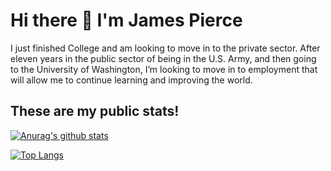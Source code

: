 # Hi there 👋 I'm James Pierce

I just finished College and am looking to move in to the private sector. After eleven years in the public sector of being in the U.S. Army, and then going to the University of Washington, I’m looking to move in to employment that will allow me to continue learning and improving the world.

## These are my public stats!

[![Anurag's github stats](https://github-readme-stats.vercel.app/api?username=jimmy7412)](https://github.com/anuraghazra/github-readme-stats)

[![Top Langs](https://github-readme-stats.vercel.app/api/top-langs/?username=jimmy7412)](https://github.com/anuraghazra/github-readme-stats)

<!--
**jimmy7412/jimmy7412** is a ✨ _special_ ✨ repository because its `README.md` (this file) appears on your GitHub profile.

Here are some ideas to get you started:

- 🔭 I’m currently working on ...
- 🌱 I’m currently learning ...
- 👯 I’m looking to collaborate on ...
- 🤔 I’m looking for help with ...
- 💬 Ask me about ...
- 📫 How to reach me: ...
- 😄 Pronouns: ...
- ⚡ Fun fact: ...
-->
